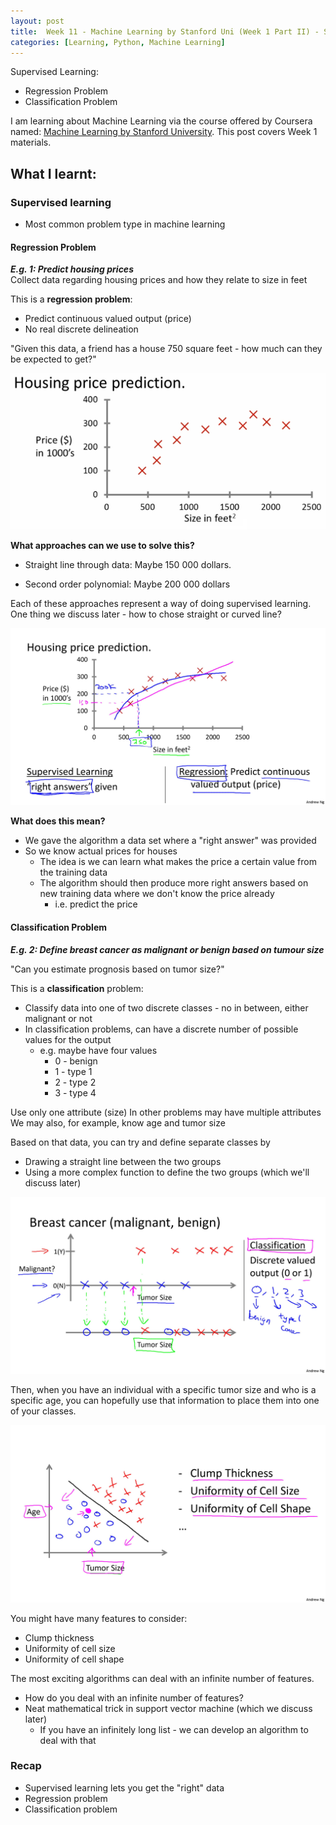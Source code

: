 ```yaml
---
layout: post
title:  Week 11 - Machine Learning by Stanford Uni (Week 1 Part II) - Supervised Learning
categories: [Learning, Python, Machine Learning]
---
```


Supervised Learning:
- Regression Problem
- Classification Problem

I am learning about Machine Learning via the course offered by Coursera named: [Machine Learning by Stanford University](https://www.coursera.org/learn/machine-learning). This post covers Week 1 materials.  

## What I learnt:  

### Supervised learning  

- Most common problem type in machine learning

#### Regression Problem

***E.g. 1: Predict housing prices***  
Collect data regarding housing prices and how they relate to size in feet

This is a **regression problem**:
- Predict continuous valued output (price)
- No real discrete delineation 

"Given this data, a friend has a house 750 square feet - how much can they be expected to get?"  

![Housing prediction w straight line](https://github.com/liawbeile/liawbeile.github.io/blob/master/images/ML-coursera-1.png?raw=true "Housing prediction straight line")  

**What approaches can we use to solve this?**  
- Straight line through data: Maybe 150 000 dollars.  

- Second order polynomial: Maybe 200 000 dollars

Each of these approaches represent a way of doing supervised learning. One thing we discuss later - how to chose straight or curved line?  

![Housing prediction with supervised learning](https://github.com/liawbeile/liawbeile.github.io/blob/master/images/ML-coursera-2.jpg?raw=true "Housing prediction with supervised learning") 

**What does this mean?**  
- We gave the algorithm a data set where a "right answer" was provided
- So we know actual prices for houses
    - The idea is we can learn what makes the price a certain value from the training data
    - The algorithm should then produce more right answers based on new training data where we don't know the price already
        - i.e. predict the price

#### Classification Problem

***E.g. 2: Define breast cancer as malignant or benign based on tumour size***  

"Can you estimate prognosis based on tumor size?"

This is a **classification** problem:
- Classify data into one of two discrete classes - no in between, either malignant or not
- In classification problems, can have a discrete number of possible values for the output
    - e.g. maybe have four values
        - 0 - benign
        - 1 - type 1
        - 2 - type 2
        - 3 - type 4

Use only one attribute (size)
In other problems may have multiple attributes
We may also, for example, know age and tumor size  

Based on that data, you can try and define separate classes by 
- Drawing a straight line between the two groups
- Using a more complex function to define the two groups (which we'll discuss later)  

![Tumour classification graph](https://github.com/liawbeile/liawbeile.github.io/blob/master/images/ML-coursera-4.jpg?raw=true "Tumour classification graph") 

Then, when you have an individual with a specific tumor size and who is a specific age, you can hopefully use that information to place them into one of your classes.  

![Tumour classification graph - age and tumour size](https://github.com/liawbeile/liawbeile.github.io/blob/master/images/ML-coursera-5.jpg?raw=true "Tumour classification graph - age and tumour size") 

You might have many features to consider:
- Clump thickness
- Uniformity of cell size
- Uniformity of cell shape

The most exciting algorithms can deal with an infinite number of features.
- How do you deal with an infinite number of features?
- Neat mathematical trick in support vector machine (which we discuss later)
    - If you have an infinitely long list - we can develop an algorithm to deal with that

### Recap
- Supervised learning lets you get the "right" data
- Regression problem
- Classification problem  
